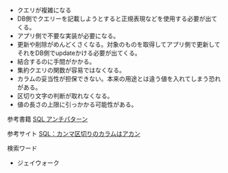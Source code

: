 - クエリが複雑になる
- DB側でクエリーを記載しようとすると正規表現などを使用する必要が出てくる。
- アプリ側で不要な実装が必要になる。
- 更新や削除がめんどくさくなる。対象のものを取得してアプリ側で更新してそれをDB側でupdateかける必要が出てくる。
- 結合するのに手間がかかる。
- 集約クエリの関数が容易ではなくなる。
- カラムの妥当性が担保できない。本来の用途とは違う値を入れてしまう恐れがある。
- 区切り文字の判断が取れなくなる。
- 値の長さの上限に引っかかる可能性がある。

参考書籍
 [SQL アンチパターン](https://www.oreilly.co.jp/books/9784873115894/)

参考サイト
[SQL：カンマ区切りのカラムはアカン](https://shiro-secret-base.com/?p=890)

検索ワード
- ジェイウォーク